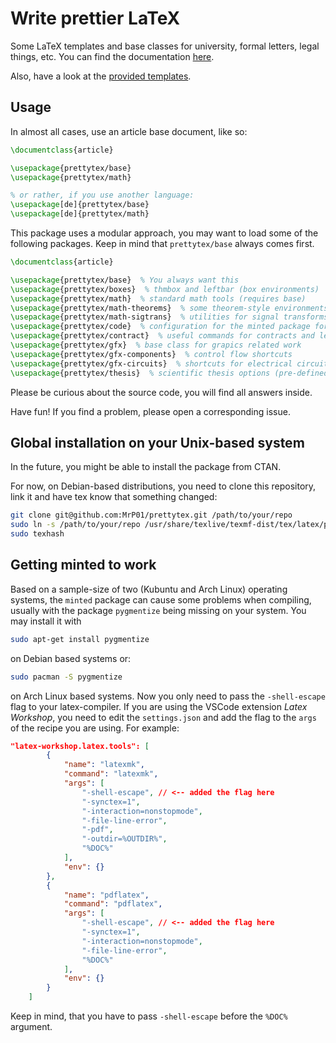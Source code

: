 # Write prettier LaTeX

Some LaTeX templates and base classes for university, formal letters, legal things, etc.
You can find the documentation [here](./docs/prettytex.pdf).

Also, have a look at the [provided templates](./templates/).

## Usage
In almost all cases, use an article base document, like so:
```latex
\documentclass{article}

\usepackage{prettytex/base}
\usepackage{prettytex/math}

% or rather, if you use another language:
\usepackage[de]{prettytex/base}
\usepackage[de]{prettytex/math}
```

This package uses a modular approach, you may want to load some of the following packages. Keep in mind that `prettytex/base` always comes first.

```latex
\documentclass{article}

\usepackage{prettytex/base}  % You always want this
\usepackage{prettytex/boxes}  % thmbox and leftbar (box environments)
\usepackage{prettytex/math}  % standard math tools (requires base)
\usepackage{prettytex/math-theorems}  % some theorem-style environments (requires boxes)
\usepackage{prettytex/math-sigtrans}  % utilities for signal transforms (requires math)
\usepackage{prettytex/code}  % configuration for the minted package for including code
\usepackage{prettytex/contract}  % useful commands for contracts and legal stuff
\usepackage{prettytex/gfx}  % base class for grapics related work
\usepackage{prettytex/gfx-components}  % control flow shortcuts
\usepackage{prettytex/gfx-circuits}  % shortcuts for electrical circuits
\usepackage{prettytex/thesis}  % scientific thesis options (pre-defined bibliography, typing)
```

Please be curious about the source code, you will find all answers inside.

Have fun! If you find a problem, please open a corresponding issue.

## Global installation on your Unix-based system
In the future, you might be able to install the package from CTAN.

For now, on Debian-based distributions, you need to clone this repository, link it and have tex know that something changed:
```bash
git clone git@github.com:MrP01/prettytex.git /path/to/your/repo
sudo ln -s /path/to/your/repo /usr/share/texlive/texmf-dist/tex/latex/prettytex
sudo texhash
```


## Getting minted to work

Based on a sample-size of two (Kubuntu and Arch Linux) operating systems, the `minted` package can cause some problems
when compiling, usually with the package `pygmentize` being missing on your system. You may install it with
```bash
sudo apt-get install pygmentize
```
on Debian based systems or:
```bash
sudo pacman -S pygmentize
```
on Arch Linux based systems. Now you only need to pass the `-shell-escape` flag to your latex-compiler. If you 
are using the VSCode extension *Latex Workshop*, you need to edit the `settings.json` and add the flag to the 
`args` of the recipe you are using. For example:
```json
"latex-workshop.latex.tools": [
        {
            "name": "latexmk",
            "command": "latexmk",
            "args": [
                "-shell-escape", // <-- added the flag here
                "-synctex=1",
                "-interaction=nonstopmode",
                "-file-line-error",
                "-pdf",
                "-outdir=%OUTDIR%",
                "%DOC%"
            ],
            "env": {}
        },
        {
            "name": "pdflatex",
            "command": "pdflatex",
            "args": [
                "-shell-escape", // <-- added the flag here
                "-synctex=1",
                "-interaction=nonstopmode",
                "-file-line-error",
                "%DOC%"
            ],
            "env": {}
        }
    ]
```
Keep in mind, that you have to pass `-shell-escape` before the `%DOC%` argument.